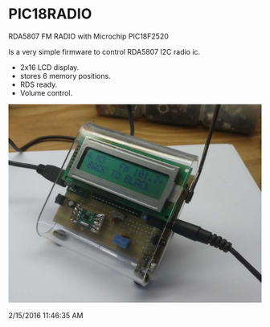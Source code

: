 # PIC18RADIO

RDA5807 FM RADIO with Microchip PIC18F2520


Is a very simple firmware to control RDA5807 I2C radio ic. 

- 2x16 LCD display.
- stores 6 memory positions.
- RDS ready.
- Volume control.



![alt tag](imagem.jpg "")

2/15/2016 11:46:35 AM 